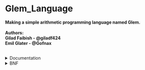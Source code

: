 # Glem_Language
**Making a simple arithmetic programming language named Glem.<br/><br/>**
**Authors:<br/>**
**Gilad Faibish - @giladf424<br/>**
**Emil Glater - @Gofnax<br/>**
<br/>

<details>
<summary> Documentation </summary>

**Data Types:**<br>
In Glem we support the usage of integers and boolean values,<br>
where all the values are immutable, and there are no variable assignments.<br>
<br>
With this, you can use basic arithmetic operations:
* Addition (+)
* Subtraction (-)
* Multiplication (*)
* Division (integer division) (/)
* Modulo (%)
  
and boolean and comparison operations:
* AND (&&)
* OR (||)
* NOT (!)
* Equality to (==)
* Not queal to (!=)
* Greater than (>)
* Less than (<)
* Greater than or equal to (>=)
* Less than or equal to (<=)

**Basic Usage:**<br>
The basic way to make use of Glem is to write one-line expressions,<br>
for which the interpreter will print the result.
For example:
```
>>> 3 + 5;
8
>>> 12 >= 4;
true
>>> 4 * (5 + 2);
28
```

**Functions and Lambda Functions:**<br>
In Glem, you can declare functions using the keyword ```mey``` and call them<br>
anywhere in the code from the point of their declaration onwards.<br>
As Glem doesn't support variable assignment, writing a function that<br>
executes multiple statement won't affect that function's returned value,<br>
and only the result of the last statement will be returned.<br>
<br>
The format of a function declaration is:<br>
```
mey {function_name, (arg1, arg2, ...)}
{statement; statement; ...; statement;};
```

For example, let's look at the definition of the function ```addOne``` that<br>
receives an integer and returns its value increased by 1:<br>
```
mey {addOne, (n)}
{n + 1;};
```
</details>

<details>
<summary>BNF</summary>
<br>
  
```
program ::= statement_list

statement_list ::= statement_list statement
                 | statement

statement ::= expression ";"
            | function_definition
            | expression_lambda

expression ::= expression "+" expression
             | expression "-" expression
             | expression "*" expression
             | expression "/" expression
             | expression "%" expression
             | expression "&&" expression
             | expression "||" expression
             | expression "!=" expression
             | expression "==" expression
             | expression ">" expression
             | expression "<" expression
             | expression ">=" expression
             | expression "<=" expression
             | "!" expression
             | "(" expression ")"
             | number
             | boolean
             | identifier
             | identifier "(" param_list ")"
             | "lambda" identifier "." "(" expression ")"

function_definition ::= "mey" "{" identifier "," "(" arg_list ")" "}" "{" statement_list "}" ";"

arg_list ::= identifier
           | identifier "," arg_list

param_list ::= expression
             | expression "," param_list
```
</details>
